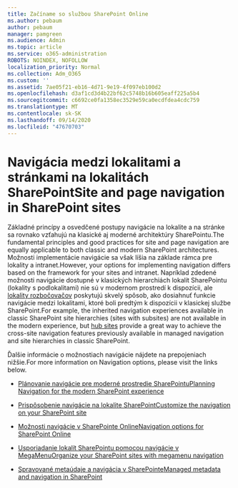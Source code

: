 ```yaml
---
title: Začíname so službou SharePoint Online
ms.author: pebaum
author: pebaum
manager: pamgreen
ms.audience: Admin
ms.topic: article
ms.service: o365-administration
ROBOTS: NOINDEX, NOFOLLOW
localization_priority: Normal
ms.collection: Adm_O365
ms.custom: ''
ms.assetid: 7ae05f21-eb16-4d71-9e19-4f097eb100d2
ms.openlocfilehash: d3af1cd3d4b22bf62c5748b16b605eaff225a5b4
ms.sourcegitcommit: c6692ce0fa1358ec3529e59ca0ecdfdea4cdc759
ms.translationtype: MT
ms.contentlocale: sk-SK
ms.lasthandoff: 09/14/2020
ms.locfileid: "47670703"
---
```

# <a name="site-and-page-navigation-in-sharepoint-sites"></a><span data-ttu-id="ca511-102">Navigácia medzi lokalitami a stránkami na lokalitách SharePoint</span><span class="sxs-lookup"><span data-stu-id="ca511-102">Site and page navigation in SharePoint sites</span></span>

<span data-ttu-id="ca511-103">Základné princípy a osvedčené postupy navigácie na lokalite a na stránke sa rovnako vzťahujú na klasické aj moderné architektúry SharePointu.</span><span class="sxs-lookup"><span data-stu-id="ca511-103">The fundamental principles and good practices for site and page navigation are equally applicable to both classic and modern SharePoint architectures.</span></span> <span data-ttu-id="ca511-104">Možnosti implementácie navigácie sa však líšia na základe rámca pre lokality a intranet.</span><span class="sxs-lookup"><span data-stu-id="ca511-104">However, your options for implementing navigation differs based on the framework for your sites and intranet.</span></span> <span data-ttu-id="ca511-105">Napríklad zdedené možnosti navigácie dostupné v klasických hierarchiách lokalít SharePointu (lokality s podlokalitami) nie sú v modernom prostredí k dispozícii, ale [lokality rozbočovačov](https://support.office.com/article/fe26ae84-14b7-45b6-a6d1-948b3966427f) poskytujú skvelý spôsob, ako dosiahnuť funkcie navigácie medzi lokalitami, ktoré boli predtým k dispozícii v klasickej službe SharePoint.</span><span class="sxs-lookup"><span data-stu-id="ca511-105">For example, the inherited navigation experiences available in classic SharePoint site hierarchies (sites with subsites) are not available in the modern experience, but [hub sites](https://support.office.com/article/fe26ae84-14b7-45b6-a6d1-948b3966427f) provide a great way to achieve the cross-site navigation features previously available in managed navigation and site hierarchies in classic SharePoint.</span></span>

 <span data-ttu-id="ca511-106">Ďalšie informácie o možnostiach navigácie nájdete na prepojeniach nižšie.</span><span class="sxs-lookup"><span data-stu-id="ca511-106">For more information on Navigation options, please visit the links below.</span></span>

 - [<span data-ttu-id="ca511-107">Plánovanie navigácie pre moderné prostredie SharePointu</span><span class="sxs-lookup"><span data-stu-id="ca511-107">Planning Navigation for the modern SharePoint experience</span></span>](https://docs.microsoft.com/sharepoint/plan-navigation-modern-experience)

- [<span data-ttu-id="ca511-108">Prispôsobenie navigácie na lokalite SharePoint</span><span class="sxs-lookup"><span data-stu-id="ca511-108">Customize the navigation on your SharePoint site</span></span>](https://support.office.com/article/customize-the-navigation-on-your-sharepoint-site-3cd61ae7-a9ed-4e1e-bf6d-4655f0bf25ca)

- [<span data-ttu-id="ca511-109">Možnosti navigácie v SharePointe Online</span><span class="sxs-lookup"><span data-stu-id="ca511-109">Navigation options for SharePoint Online</span></span>](https://docs.microsoft.com/office365/enterprise/navigation-options-for-sharepoint-online)
 
- [<span data-ttu-id="ca511-110">Usporiadanie lokalít SharePointu pomocou navigácie v MegaMenu</span><span class="sxs-lookup"><span data-stu-id="ca511-110">Organize your SharePoint sites with megamenu navigation</span></span>](https://techcommunity.microsoft.com/t5/Microsoft-SharePoint-Blog/Organize-your-SharePoint-sites-with-megamenu-navigation-and-new/ba-p/328068)

- [<span data-ttu-id="ca511-111">Spravované metaúdaje a navigácia v SharePointe</span><span class="sxs-lookup"><span data-stu-id="ca511-111">Managed metadata and navigation in SharePoint</span></span>](https://docs.microsoft.com/sharepoint/dev/general-development/managed-metadata-and-navigation-in-sharepoint)



